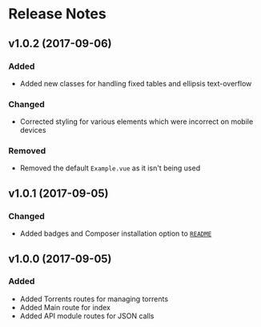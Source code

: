# Release Notes

## v1.0.2 (2017-09-06)

### Added
- Added new classes for handling fixed tables and ellipsis text-overflow

### Changed
- Corrected styling for various elements which were incorrect on mobile devices

### Removed
- Removed the default `Example.vue` as it isn't being used

## v1.0.1 (2017-09-05)

### Changed
- Added badges and Composer installation option to [`README`](README.md)

## v1.0.0 (2017-09-05)

### Added
- Added Torrents routes for managing torrents
- Added Main route for index
- Added API module routes for JSON calls
